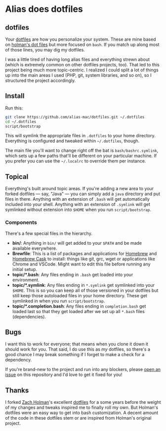 
# Alias does dotfiles

## dotfiles

Your [dotfiles](http://dotfiles.github.com) are how you personalize your system.
These are mine based on
[holman's dot files](https://github.com/holman/dotfiles) but more focused on
`bash`. If you match up along most of those lines, you may dig my dotfiles.

I was a little tired of having long alias files and everything strewn about
(which is extremely common on other dotfiles projects, too). That led to this
project being much more topic-centric. I realized I could split a lot of things
up into the main areas I used (PHP, git, system libraries, and so on), so I
structured the project accordingly.

## Install

Run this:

```sh
git clone https://github.com/alias-mac/dotfiles.git ~/.dotfiles
cd ~/.dotfiles
script/bootstrap
```

This will symlink the appropriate files in `.dotfiles` to your home directory.
Everything is configured and tweaked within `~/.dotfiles`, though.

The main file you'll want to change right off the bat is `bash/bashrc.symlink`,
which sets up a few paths that'll be different on your particular machine.
If you prefer you can use the `~/.localrc` to override them per instance.

## Topical

Everything's built around topic areas. If you're adding a new area to your
forked dotfiles — say, "Java" — you can simply add a `java` directory and put
files in there. Anything with an extension of `.bash` will get automatically
included into your shell. Anything with an extension of `.symlink` will get
symlinked without extension into `$HOME` when you run `script/bootstrap`.

### Components

There's a few special files in the hierarchy.

- **bin/**: Anything in `bin/` will get added to your `$PATH` and be made
  available everywhere.
- **Brewfile**: This is a list of packages and applications for
  [Homebrew](https://brew.sh) and [Homebrew Cask](https://caskroom.github.io)
  to install: things like git, grc, wget or applications like Chrome and
  VSCode. Might want to edit this file before running any initial setup.
- **topic/\*.bash**: Any files ending in `.bash` get loaded into your
  environment.
- **topic/\*.symlink**: Any files ending in `*.symlink` get symlinked into your
  `$HOME`. This is so you can keep all of those versioned in your dotfiles but
  still keep those autoloaded files in your home directory. These get symlinked
  in when you run `script/bootstrap`.
- **topic/\*.completion.bash**: Any files ending in `completion.bash` get
  loaded last so that they get loaded after we set up all `*.bash` files
  (dependencies).

## Bugs

I want this to work for everyone; that means when you clone it down it should
work for you. That said, I do use this as *my* dotfiles, so there's a good
chance I may break something if I forget to make a check for a dependency.

If you're brand-new to the project and run into any blockers, please
[open an issue](https://github.com/alias-mac/dotfiles/issues) on this
repository and I'd love to get it fixed for you!

## Thanks

I forked [Zach Holman](http://github.com/holman)'s excellent
[dotfiles](http://github.com/holman/dotfiles) for a some years before the
weight of my changes and tweaks inspired me to finally roll my own. But
Holman's dotfiles were an easy way to get into bash customization. A decent
amount of the code in these dotfiles stem or are inspired from Holman's
original project.
